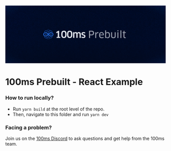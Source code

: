 ![Banner](https://github.com/100mslive/web-sdks/blob/06c65259912db6ccd8617f2ecb6fef51429251ec/prebuilt-banner.png)

# 100ms Prebuilt - React Example

### How to run locally?

- Run `yarn build` at the root level of the repo.
- Then, navigate to this folder and run `yarn dev`

### Facing a problem?
Join us on the [100ms Discord](https://discord.com/invite/kGdmszyzq2) to ask questions and get help from the 100ms team.
